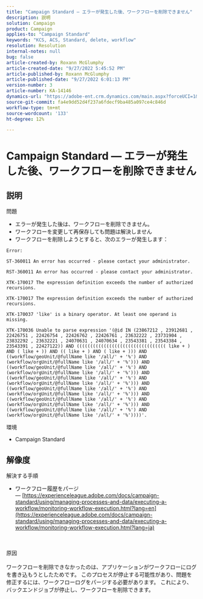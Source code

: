 ```yaml
---
title: "Campaign Standard — エラーが発生した後、ワークフローを削除できません"
description: 説明
solution: Campaign
product: Campaign
applies-to: "Campaign Standard"
keywords: "KCS, ACS, Standard, delete, workflow"
resolution: Resolution
internal-notes: null
bug: false
article-created-by: Roxann McGlumphy
article-created-date: "9/27/2022 5:45:52 PM"
article-published-by: Roxann McGlumphy
article-published-date: "9/27/2022 6:01:13 PM"
version-number: 3
article-number: KA-14146
dynamics-url: "https://adobe-ent.crm.dynamics.com/main.aspx?forceUCI=1&pagetype=entityrecord&etn=knowledgearticle&id=6f704435-8c3e-ed11-9db1-00224808613b"
source-git-commit: fa4e9dd52d4f237a6fdecf9ba485a097ce4c846d
workflow-type: tm+mt
source-wordcount: '133'
ht-degree: 12%

---
```


# Campaign Standard — エラーが発生した後、ワークフローを削除できません

## 説明

問題<br>
- エラーが発生した後は、ワークフローを削除できません。
- ワークフローを変更して再保存しても問題は解決しません
- ワークフローを削除しようとすると、次のエラーが発生します：



```
Error:

ST-360011 An error has occurred - please contact your administrator.

RST-360011 An error has occurred - please contact your administrator.

XTK-170017 The expression definition exceeds the number of authorized recursions.

XTK-170017 The expression definition exceeds the number of authorized recursions.

XTK-170037 'like' is a binary operator. At least one operand is missing.

XTK-170036 Unable to parse expression '(@id IN (23867212 , 23912681 , 22426751 , 22426754 , 22426762 , 22426761 , 23632222 , 23731904 , 23832292 , 23632221 , 24070631 , 24070634 , 23543381 , 23543384 , 23543391 , 22427122)) AND ((((((((((((((((((((((((((((((((( like + ) AND ( like + )) AND (( like + ) AND ( like + ))) AND ((workflow/geoUnit/@fullName like '/all/' + '%') AND (workflow/orgUnit/@fullName like '/all/' + '%'))) AND ((workflow/geoUnit/@fullName like '/all/' + '%') AND (workflow/orgUnit/@fullName like '/all/' + '%'))) AND ((workflow/geoUnit/@fullName like '/all/' + '%') AND (workflow/orgUnit/@fullName like '/all/' + '%'))) AND ((workflow/geoUnit/@fullName like '/all/' + '%') AND (workflow/orgUnit/@fullName like '/all/' + '%'))) AND ((workflow/geoUnit/@fullName like '/all/' + '%') AND (workflow/orgUnit/@fullName like '/all/' + '%'))) AND ((workflow/geoUnit/@fullName like '/all/' + '%') AND (workflow/orgUnit/@fullName like '/all/' + '%'))))'.
```



環境
- Campaign Standard



## 解像度

解決する手順
- ワークフロー履歴をパージ — [https://experienceleague.adobe.com/docs/campaign-standard/using/managing-processes-and-data/executing-a-workflow/monitoring-workflow-execution.html?lang=en](https://experienceleague.adobe.com/docs/campaign-standard/using/managing-processes-and-data/executing-a-workflow/monitoring-workflow-execution.html?lang=ja)



<br><br>原因<br><br>
ワークフローを削除できなかったのは、アプリケーションがワークフローにログを書き込もうとしたためです。 このプロセスが停止する可能性があり、問題を修正するには、ワークフローログをパージする必要があります。 これにより、バックエンドジョブが停止し、ワークフローを削除できます。






